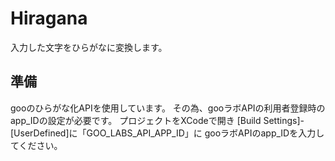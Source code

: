 # Hiragana

入力した文字をひらがなに変換します。

## 準備
gooのひらがな化APIを使用しています。
その為、gooラボAPIの利用者登録時のapp_IDの設定が必要です。
プロジェクトをXCodeで開き
[Build Settings]-[UserDefined]に「GOO_LABS_API_APP_ID」に
gooラボAPIのapp_IDを入力してください。
